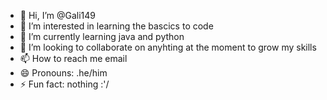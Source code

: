 - 👋 Hi, I’m @Gali149
- 👀 I’m interested in learning the bascics to code
- 🌱 I’m currently learning java and python
- 💞️ I’m looking to collaborate on anyhting at the moment to grow my skills
- 📫 How to reach me email
- 😄 Pronouns: .he/him
- ⚡ Fun fact: nothing :'/ 

<!---
Gali149/Gali149 is a ✨ special ✨ repository because its `README.md` (this file) appears on your GitHub profile.
You can click the Preview link to take a look at your changes.
--->
